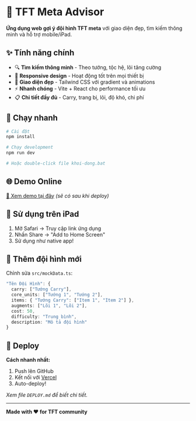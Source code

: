 # 🔮 TFT Meta Advisor

**Ứng dụng web gợi ý đội hình TFT meta** với giao diện đẹp, tìm kiếm thông minh và hỗ trợ mobile/iPad.

## ✨ Tính năng chính

- 🔍 **Tìm kiếm thông minh** - Theo tướng, tộc hệ, lõi tăng cường
- 📱 **Responsive design** - Hoạt động tốt trên mọi thiết bị
- 🎨 **Giao diện đẹp** - Tailwind CSS với gradient và animations
- ⚡ **Nhanh chóng** - Vite + React cho performance tối ưu
- 📋 **Chi tiết đầy đủ** - Carry, trang bị, lõi, độ khó, chi phí

## 🚀 Chạy nhanh

```bash
# Cài đặt
npm install

# Chạy development
npm run dev

# Hoặc double-click file khoi-dong.bat
```

## 🌐 Demo Online

[🔗 Xem demo tại đây](https://tft-meta-advisor.vercel.app) *(sẽ có sau khi deploy)*

## 📱 Sử dụng trên iPad

1. Mở Safari → Truy cập link ứng dụng
2. Nhấn Share → "Add to Home Screen"
3. Sử dụng như native app!

## 🔧 Thêm đội hình mới

Chỉnh sửa `src/mockData.ts`:

```typescript
"Tên Đội Hình": {
  carry: ["Tướng Carry"],
  core_units: ["Tướng 1", "Tướng 2"],
  items: { "Tướng Carry": ["Item 1", "Item 2"] },
  augments: ["Lõi 1", "Lõi 2"],
  cost: 50,
  difficulty: "Trung bình",
  description: "Mô tả đội hình"
}
```

## 🚀 Deploy

**Cách nhanh nhất:**
1. Push lên GitHub
2. Kết nối với [Vercel](https://vercel.com)
3. Auto-deploy!

*Xem file `DEPLOY.md` để biết chi tiết.*

---

**Made with ❤️ for TFT community**
